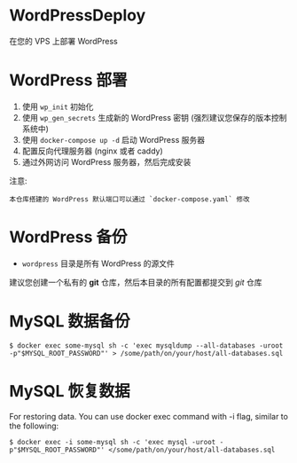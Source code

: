 # WordPressDeploy

在您的 VPS 上部署 WordPress

# WordPress 部署

1. 使用 `wp_init` 初始化
1. 使用 `wp_gen_secrets` 生成新的 WordPress 密钥 (强烈建议您保存的版本控制系统中)
1. 使用 `docker-compose up -d` 启动 WordPress 服务器
1. 配置反向代理服务器 (nginx 或者 caddy)
1. 通过外网访问 WordPress 服务器，然后完成安装

注意:

    本仓库搭建的 WordPress 默认端口可以通过 `docker-compose.yaml` 修改

# WordPress 备份

* `wordpress` 目录是所有 WordPress 的源文件

建议您创建一个私有的 **git** 仓库，然后本目录的所有配置都提交到 *git* 仓库

# MySQL 数据备份

```shell
$ docker exec some-mysql sh -c 'exec mysqldump --all-databases -uroot -p"$MYSQL_ROOT_PASSWORD"' > /some/path/on/your/host/all-databases.sql
```

# MySQL 恢复数据

For restoring data. You can use docker exec command with -i flag, similar to the following:

```shell
$ docker exec -i some-mysql sh -c 'exec mysql -uroot -p"$MYSQL_ROOT_PASSWORD"' </some/path/on/your/host/all-databases.sql
```
